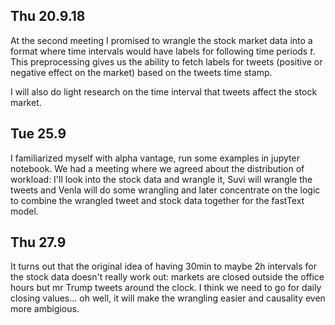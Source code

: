 ## Thu 20.9.18
At the second meeting I promised to wrangle the stock market data into a format where time intervals would have labels for following time periods _t_.
This preprocessing gives us the ability to fetch labels for tweets (positive or negative effect on the market) based on the tweets time stamp.

I will also do light research on the time interval that tweets affect the stock market. 

## Tue 25.9

I familiarized myself with alpha vantage, run some examples in jupyter notebook. We had a meeting where we agreed about the distribution of workload: I'll look into the stock data and wrangle it, Suvi will wrangle the tweets and Venla will do some wrangling and later concentrate on the logic to combine the wrangled tweet and stock data together for the fastText model.

## Thu 27.9

It turns out that the original idea of having 30min to maybe 2h intervals for the stock data doesn't really work out: markets are closed outside the office hours but mr Trump tweets around the clock. I think we need to go for daily closing values... oh well, it will make the wrangling easier and causality even more ambigious.


